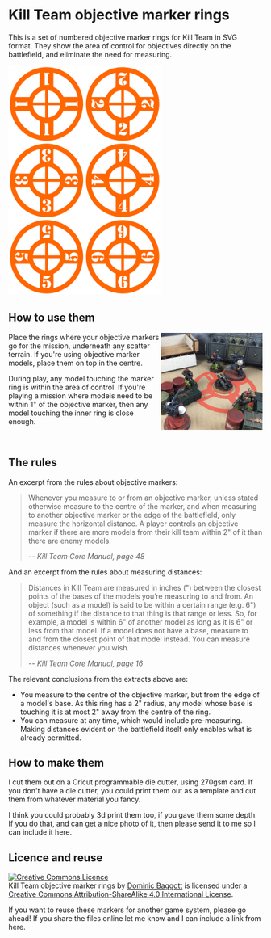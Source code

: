 Kill Team objective marker rings
================================

This is a set of numbered objective marker rings for Kill Team in SVG format.
They show the area of control for objectives directly on the battlefield, and
eliminate the need for measuring.

<img alt="templates for objective marker rings"
     src="kill-team-objective-marker-rings.svg"
     width="60%">

How to use them
---------------

<img alt="photo of an objective marker in action" src="action-shot.jpg"
     width="40%" align="right">

Place the rings where your objective markers go for the mission, underneath any
scatter terrain. If you're using objective marker models, place them on top in
the centre.

During play, any model touching the marker ring is within the area of control.
If you're playing a mission where models need to be within 1" of the objective
marker, then any model touching the inner ring is close enough.

<br clear="both">

The rules
---------

An excerpt from the rules about objective markers:

> Whenever you measure to or from an objective marker, unless stated otherwise
> measure to the centre of the marker, and when measuring to another objective
> marker or the edge of the battlefield, only measure the horizontal distance.
> A player controls an objective marker if there are more models from their
> kill team within 2" of it than there are enemy models.
>
> -- <cite>Kill Team Core Manual, page 48</cite>

And an excerpt from the rules about measuring distances:

> Distances in Kill Team are measured in inches (") between the closest points
> of the bases of the models you’re measuring to and from. An object (such as a
> model) is said to be within a certain range (e.g. 6") of something if the
> distance to that thing is that range or less. So, for example, a model is
> within 6" of another model as long as it is 6" or less from that model. If a
> model does not have a base, measure to and from the closest point of that
> model instead. You can measure distances whenever you wish.
>
> -- <cite>Kill Team Core Manual, page 16</cite>

The relevant conclusions from the extracts above are:

- You measure to the centre of the objective marker, but from the edge of a
  model's base. As this ring has a 2" radius, any model whose base is touching
  it is at most 2" away from the centre of the ring.
- You can measure at any time, which would include pre-measuring. Making
  distances evident on the battlefield itself only enables what is already
  permitted.

How to make them
----------------

I cut them out on a Cricut programmable die cutter, using 270gsm card. If you
don't have a die cutter, you could print them out as a template and cut them
from whatever material you fancy.

I think you could probably 3d print them too, if you gave them some depth. If
you do that, and can get a nice photo of it, then please send it to me so I can
include it here.

Licence and reuse
-----------------

<a rel="license" href="http://creativecommons.org/licenses/by-sa/4.0/"><img alt="Creative Commons Licence" style="border-width:0" src="https://i.creativecommons.org/l/by-sa/4.0/88x31.png" /></a><br /><span xmlns:dct="http://purl.org/dc/terms/" href="http://purl.org/dc/dcmitype/StillImage" property="dct:title" rel="dct:type">Kill Team objective marker rings</span> by <a xmlns:cc="http://creativecommons.org/ns#" href="https://github.com/evilstreak/kill-team-objective-marker-rings" property="cc:attributionName" rel="cc:attributionURL">Dominic Baggott</a> is licensed under a <a rel="license" href="http://creativecommons.org/licenses/by-sa/4.0/">Creative Commons Attribution-ShareAlike 4.0 International License</a>.

If you want to reuse these markers for another game system, please go ahead! If
you share the files online let me know and I can include a link from here.
